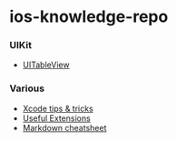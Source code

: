 # ios-knowledge-repo

### UIKit
* [UITableView](Documents/UIKit/UITableView.md)

### Various

* [Xcode tips & tricks](Documents/Various/Xcode.md)
* [Useful Extensions](Documents/Various/UsefulExtensions)
* [Markdown cheatsheet](Documents/Various/Markdown.md)

